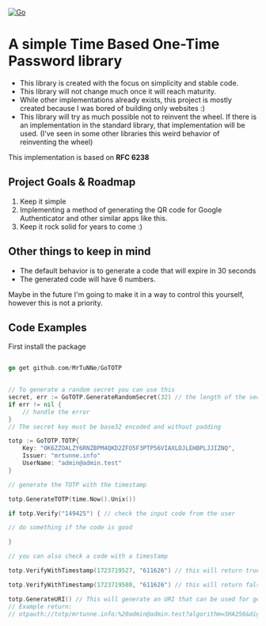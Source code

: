 [![Go](https://github.com/MrTuNNe/GoTOTP/actions/workflows/go.yml/badge.svg)](https://github.com/MrTuNNe/GoTOTP/actions/workflows/go.yml)
# A simple Time Based One-Time Password library
- This library is created with the focus on simplicity and stable code.
- This library will not change much once it will reach maturity.
- While other implementations already exists, this project is mostly created because I was bored of building only websites :) 
- This library will try as much possible not to reinvent the wheel. If there is an implementation in the standard library, that implementation will be used. (I've seen in some other libraries this weird behavior of reinventing the wheel)

This implementation is based on **RFC 6238** 

## Project Goals & Roadmap

 1. Keep it simple
 2. Implementing a method of generating the QR code for Google Authenticator and other similar apps like this.
 3.  Keep it rock solid for years to come :)

## Other things to keep in mind
- The default behavior is to generate a code that will expire in 30 seconds
- The generated code will have 6 numbers.

Maybe in the future I'm going to make it in a way to control this yourself, however this is not a priority.


## Code Examples
First install the package
```go

go get github.com/MrTuNNe/GoTOTP

  
// To generate a random secret you can use this
secret, err := GoTOTP.GenerateRandomSecret(32) // the length of the secret key
if err != nil {
	// handle the error
}
// The secret key must be base32 encoded and without padding

totp := GoTOTP.TOTP{
	Key: "OK6ZZOALZY6RNZBPM4QKD2ZFO5F3PTP56VIAXLDJLEHBPLJJIZNQ",
	Issuer: "mrtunne.info"
	UserName: "admin@admin.test"
}

// generate the TOTP with the timestamp

totp.GenerateTOTP(time.Now().Unix())

if totp.Verify("149425") { // check the input code from the user

// do something if the code is good

}

// you can also check a code with a timestamp

totp.VerifyWithTimestamp(1723719527, "611626") // this will return true

totp.VerifyWithTimestamp(1723719580, "611626") // this will return false

totp.GenerateURI() // This will generate an URI that can be used for generating a QR code with all the details required for the app to understand.
// Example return:
// otpauth://totp/mrtunne.info:%20admin@admin.test?algorithm=SHA256&digits=6&issuer=mrtunne.info&period=30&secret=OK6ZZOALZY6RNZBPM4QKD2ZFO5F3PTP56VIAXLDJLEHBPLJJIZNQ
```